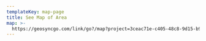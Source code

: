 ```yaml
---
templateKey: map-page
title: See Map of Area
map: >-
  https://geosyncgo.com/link/go?/map?project=3ceac71e-c405-48c8-9d15-b9d27ccf9d34&&lat=37.98508594994299&lon=-84.11203622817993&zoom=15
---
```


